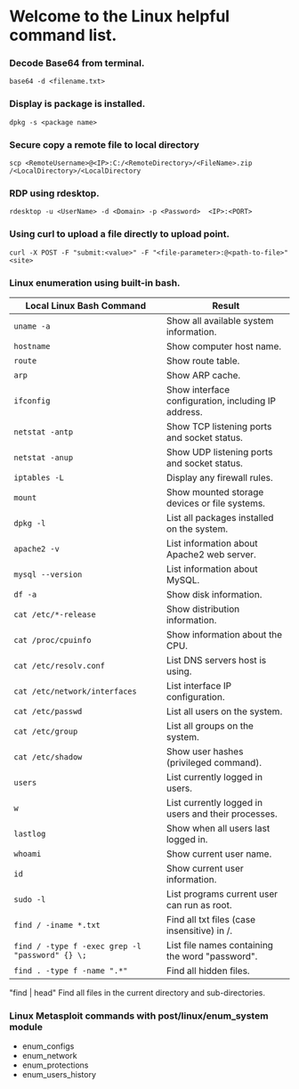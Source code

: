 # Welcome to the Linux helpful command list.

### Decode Base64 from terminal.
```
base64 -d <filename.txt>
```

### Display is package is installed.
```
dpkg -s <package name>
```

### Secure copy a remote file to local directory
```
scp <RemoteUsername>@<IP>:C:/<RemoteDirectory>/<FileName>.zip /<LocalDirectory>/<LocalDirectory
```

### RDP using rdesktop.
```
rdesktop -u <UserName> -d <Domain> -p <Password>  <IP>:<PORT>
```

### Using curl to upload a file directly to upload point.
```
curl -X POST -F "submit:<value>" -F "<file-parameter>:@<path-to-file>" <site>
```

### Linux enumeration using built-in bash.
| Local Linux Bash Command | Result |
|--------------------------|--------|
| ```uname -a``` | Show all available system information. |
| ```hostname``` | Show computer host name. |
| ```route``` | Show route table. |
| ```arp``` | Show ARP cache. |
| ```ifconfig``` | Show interface configuration, including IP address. |
| ```netstat -antp``` | Show TCP listening ports and socket status. |
| ```netstat -anup``` | Show UDP listening ports and socket status. |
| ```iptables -L``` | Display any firewall rules. |
| ```mount``` | Show mounted storage devices or file systems. |
| ```dpkg -l``` | List all packages installed on the system. |
| ```apache2 -v``` | List information about Apache2 web server. |
| ```mysql --version``` | List information about MySQL. |
| ```df -a``` | Show disk information. |
| ```cat /etc/*-release``` | Show distribution information. |
| ```cat /proc/cpuinfo``` | Show information about the CPU. |
| ```cat /etc/resolv.conf``` | List DNS servers host is using. |
| ```cat /etc/network/interfaces``` | List interface IP configuration. |
| ```cat /etc/passwd``` | List all users on the system. |
| ```cat /etc/group``` | List all groups on the system. |
| ```cat /etc/shadow``` | Show user hashes (privileged command). |
| ```users``` | List currently logged in users. |
| ```w``` | List currently logged in users and their processes. |
| ```lastlog``` | Show when all users last logged in. |
| ```whoami``` | Show current user name. |
| ```id``` | Show current user information. |
| ```sudo -l``` | List programs current user can run as root. |
| ```find / -iname *.txt``` | Find all txt files (case insensitive) in /. |
| ```find / -type f -exec grep -l "password" {} \;``` | List file names containing the word "password". |
| ```find . -type f -name ".*"``` | Find all hidden files. |

"find | head" Find all files in the current directory and sub-directories.

### Linux Metasploit commands with post/linux/enum_system module
* enum_configs
* enum_network
* enum_protections
* enum_users_history

